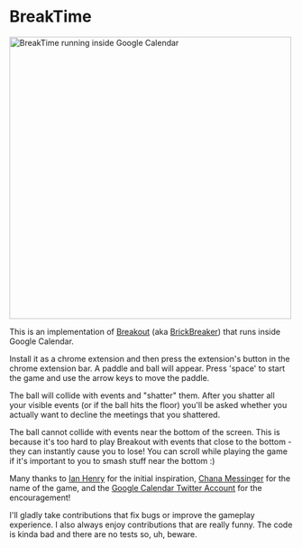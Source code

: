 # BreakTime

<img src="./images/breaktime-final-readme.gif" alt="BreakTime running inside Google Calendar" width="500px" height="500px" />

This is an implementation of [Breakout](<https://en.wikipedia.org/wiki/Breakout_(video_game)>) (aka [BrickBreaker](https://en.wikipedia.org/wiki/Brick_Breaker)) that runs inside Google Calendar.

Install it as a chrome extension and then press the extension's button in the chrome extension bar. A paddle and ball will appear. Press 'space' to start the game and use the arrow keys to move the paddle.

The ball will collide with events and "shatter" them. After you shatter all your visible events (or if the ball hits the floor) you'll be asked whether you actually want to decline the meetings that you shattered.

The ball cannot collide with events near the bottom of the screen. This is because it's too hard to play Breakout with events that close to the bottom - they can instantly cause you to lose! You can scroll while playing the game if it's important to you to smash stuff near the bottom :)

Many thanks to [Ian Henry](https://twitter.com/ianthehenry/status/1757464426616435093) for the initial inspiration, [Chana Messinger](https://twitter.com/ChanaMessinger/status/1757941634975859132) for the name of the game, and the [Google Calendar Twitter Account](https://twitter.com/googlecalendar/status/1764769037156843555) for the encouragement!

I'll gladly take contributions that fix bugs or improve the gameplay experience. I also always enjoy contributions that are really funny. The code is kinda bad and there are no tests so, uh, beware.
